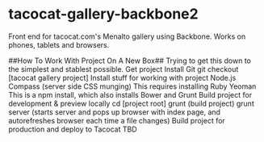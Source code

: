 tacocat-gallery-backbone2
=========================

Front end for tacocat.com's Menalto gallery using Backbone.   Works on phones, tablets and browsers.

##How To Work With Project On A New Box##
Trying to get this down to the simplest and stablest possible.
Get project
Install Git
git checkout [tacocat gallery project]
Install stuff for working with project
Node.js
Compass (server side CSS munging)
This requires installing Ruby
Yeoman
This is a npm install, which also installs Bower and Grunt
Build project for development & preview locally
cd [project root]
grunt (build project)
grunt server (starts server and pops up browser with index page, and autorefreshes browser each time a file changes)
Build project for production and deploy to Tacocat
TBD
